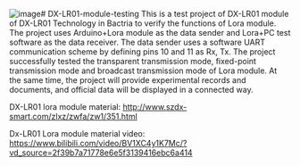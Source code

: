 ![image](https://github.com/JarlaLee/DX-LR01-module-testing/assets/97613220/1a336e63-82f3-45e2-a889-6cc52779a8f7)# DX-LR01-module-testing
This is a test project of DX-LR01 module of DX-LR01 Technology in Bactria to verify the functions of Lora module. The project uses Arduino+Lora module as the data sender and Lora+PC test software as the data receiver. The data sender uses a software UART communication scheme by defining pins 10 and 11 as Rx, Tx. The project successfully tested the transparent transmission mode, fixed-point transmission mode and broadcast transmission mode of Lora module. At the same time, the project will provide experimental records and documents, and official data will be displayed in a connected way.

DX-LR01 lora module material: http://www.szdx-smart.com/zlxz/zwfa/zw1/351.html

Dx-LR01 Lora module material video: https://www.bilibili.com/video/BV1XC4y1K7Mc/?vd_source=2f39b7a71778e6e5f3139416ebc6a414

